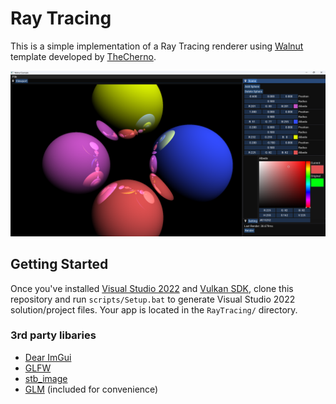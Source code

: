 # Ray Tracing

This is a simple implementation of a Ray Tracing renderer using [Walnut](https://github.com/TheCherno/Walnut) template developed by [TheCherno](https://github.com/TheCherno).

![Screenshot](./RayTracing/img/RayTracingScreenshot.png?raw=true)


## Getting Started
Once you've installed [Visual Studio 2022](https://visualstudio.com) and [Vulkan SDK](https://vulkan.lunarg.com/sdk/home#windows), clone this repository and run `scripts/Setup.bat` to generate Visual Studio 2022 solution/project files. Your app is located in the `RayTracing/` directory.


### 3rd party libaries
- [Dear ImGui](https://github.com/ocornut/imgui)
- [GLFW](https://github.com/glfw/glfw)
- [stb_image](https://github.com/nothings/stb)
- [GLM](https://github.com/g-truc/glm) (included for convenience)

